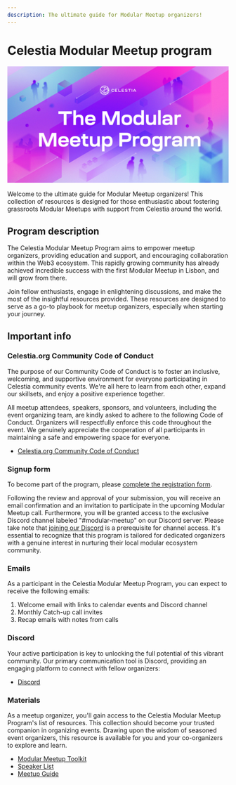 ```yaml
---
description: The ultimate guide for Modular Meetup organizers!
---
```


# Celestia Modular Meetup program

![Modular Meetup Banner](https://github.com/celestiaorg/docs/raw/main/public/img/Celestia_Modular_meetup2.jpg)

Welcome to the ultimate guide for Modular Meetup organizers!
This collection of resources is designed for those enthusiastic
about fostering grassroots Modular Meetups with support from
Celestia around the world.

## Program description

The Celestia Modular Meetup Program aims to empower meetup
organizers, providing education and support, and encouraging
collaboration within the Web3 ecosystem. This rapidly growing
community has already achieved incredible success with the
first Modular Meetup in Lisbon, and will grow from there.

Join fellow enthusiasts, engage in enlightening discussions,
and make the most of the insightful resources provided. These
resources are designed to serve as a go-to playbook for meetup
organizers, especially when starting your journey.

## Important info

### Celestia.org Community Code of Conduct

The purpose of our Community Code of Conduct is to foster an
inclusive, welcoming, and supportive environment for everyone
participating in Celestia community events. We're all here to
learn from each other, expand our skillsets, and enjoy a positive
experience together.

All meetup attendees, speakers, sponsors, and volunteers, including
the event organizing team, are kindly asked to adhere to the following
Code of Conduct. Organizers will respectfully enforce this code
throughout the event. We genuinely appreciate the cooperation of all
participants in maintaining a safe and empowering space for everyone.

- [Celestia.org Community Code of Conduct](./coc.md)

### Signup form

To become part of the program, please
[complete the registration form](https://docs.google.com/forms/d/1ImYv2sOScgOb0GtWwXSv-ge8uVgO7aFYK42xutJcVtA/edit?usp=sharing_eil_m&ts=6572b6a4).

Following the review and approval of your submission, you will receive
an email confirmation and an invitation to participate in the upcoming
Modular Meetup call. Furthermore, you will be granted access to the
exclusive Discord channel labeled "#modular-meetup" on our Discord server.
Please take note that [joining our Discord](https://discord.com/invite/YsnTPcSfWQ/)
is a prerequisite for channel access. It's essential to recognize that
this program is tailored for dedicated organizers with a genuine interest
in nurturing their local modular ecosystem community.

### Emails

As a participant in the Celestia Modular Meetup Program, you
can expect to receive the following emails:

1. Welcome email with links to calendar events and Discord channel
2. Monthly Catch-up call invites
3. Recap emails with notes from calls

### Discord

Your active participation is key to unlocking the full potential
of this vibrant community. Our primary communication tool is Discord,
providing an engaging platform to connect with fellow organizers:

- [Discord](https://discord.com/invite/je7UVpDuDu)

### Materials

As a meetup organizer, you'll gain access to the Celestia Modular Meetup
Program's list of resources. This collection should become your trusted
companion in organizing events. Drawing upon the wisdom of seasoned event
organizers, this resource is available for you and your co-organizers
to explore and learn.

- [Modular Meetup Toolkit](./modular-meetup-toolkit.md)
- [Speaker List](./speaker-list.md)
- [Meetup Guide](./modular-meetup-guide.md)
